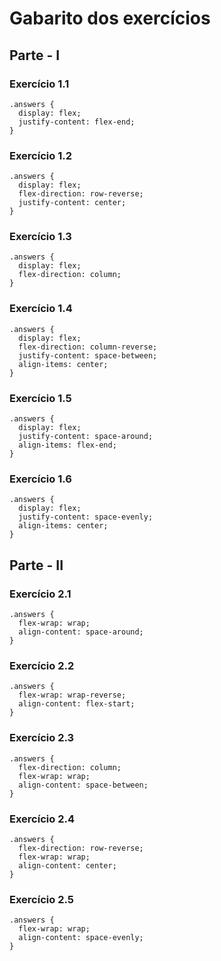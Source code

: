 # Gabarito dos exercícios
## Parte - I
### Exercício 1.1

```
.answers {
  display: flex;
  justify-content: flex-end;
}
```

### Exercício 1.2

```
.answers {
  display: flex;
  flex-direction: row-reverse;
  justify-content: center; 
}
```

### Exercício 1.3

```
.answers {
  display: flex;
  flex-direction: column;
}
```

### Exercício 1.4

```
.answers {
  display: flex;
  flex-direction: column-reverse;
  justify-content: space-between;
  align-items: center;
}
```

### Exercício 1.5

```
.answers {
  display: flex;
  justify-content: space-around;
  align-items: flex-end;
}
```

### Exercício 1.6

```
.answers {
  display: flex;
  justify-content: space-evenly;
  align-items: center;
}
```

## Parte - II
### Exercício 2.1

```
.answers {
  flex-wrap: wrap;
  align-content: space-around;
}
```

### Exercício 2.2

```
.answers {
  flex-wrap: wrap-reverse;
  align-content: flex-start;
}
```

### Exercício 2.3

```
.answers {
  flex-direction: column;
  flex-wrap: wrap;
  align-content: space-between; 
}
```

### Exercício 2.4

```
.answers {
  flex-direction: row-reverse;
  flex-wrap: wrap;
  align-content: center; 
}
```

### Exercício 2.5

```
.answers {
  flex-wrap: wrap;
  align-content: space-evenly; 
}
```
